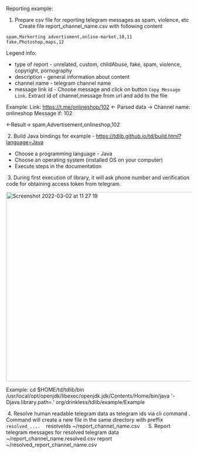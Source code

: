 Reporting example:

1. Prepare csv file for reporting telegram messages as spam, violence, etc   
Create file report_channel_name.csv with following content

```
spam,Markerting advertisment,online-market,10,11
fake,Photoshop,maps,12
```

Legend info: 
-   type of report - unrelated, custom, childAbuse, fake, spam, violence, copyright, pornography 
-   description - general information about content
-   channel name - telegram channel name
-   message link id - Choose message and click on button `Copy Message Link`. Extract id of channel,message from url and add to the file

Example:
Link: https://t.me/onlineshop/102
<- Parsed data ->
Channel name: onlineshop
Message if: 102

<-Result->
spam,Advertisement,onlineshop,102

 2. Build Java bindings for example - https://tdlib.github.io/td/build.html?language=Java

- Choose a programming language - Java
- Choose an operating system (installed OS on your computer)
- Execute steps in the documentation

 3. During first execution of library, it will ask phone number and verification code for obtaining access token from telegram.

<img width="515" alt="Screenshot 2022-03-02 at 11 27 19" src="https://user-images.githubusercontent.com/14370349/156362523-2e94ba30-8b0f-4d04-b656-5d812b2fdc47.png">


Example: 
cd $HOME/td/tdlib/bin
/usr/local/opt/openjdk/libexec/openjdk.jdk/Contents/Home/bin/java '-Djava.library.path=.' org/drinkless/tdlib/example/Example

 4. Resolve human readable telegram data as telegram ids via cli command . Command will create a new file in the same directory with preffix `resolved_....`
 
 resolveIds ~/report_channel_name.csv  
 
 5. Report telegram messages for resolved telegram data ~/report_channel_name.resolved.csv
report ~/resolved_report_channel_name.csv

